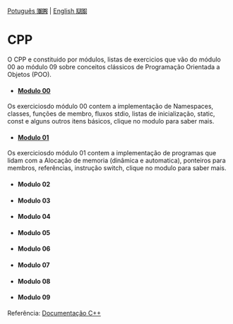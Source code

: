 <a href="" target="_blank">Potuguês **🇧🇷**</a> | <a href="./README_en.md" target="_blank">English **🇺🇸**</a>

# CPP

O CPP e constituido por módulos, listas de exercicios que vão do módulo 00 ao módulo 09 sobre conceitos clássicos de Programação Orientada a Objetos (POO).

- #### [Modulo 00](https://github.com/luciana-pereira/cpp/tree/master/cpp00)
Os exerciciosdo módulo 00 contem a implementação de Namespaces, classes, funções de membro, fluxos stdio, listas de inicialização, static, const e alguns outros itens básicos, clique no modulo para saber mais.

- #### [Modulo 01](https://github.com/luciana-pereira/cpp/tree/master/cpp01)
Os exerciciosdo módulo 01 contem a implementação de programas que lidam com a Alocação de memoria (dinâmica e automatica), ponteiros para membros, referências, instrução switch, clique no modulo para saber mais.

- #### Modulo 02
- #### Modulo 03
- #### Modulo 04
- #### Modulo 05
- #### Modulo 06
- #### Modulo 07
- #### Modulo 08
- #### Modulo 09

Referência: [Documentação C++](https://cplusplus.com/)
